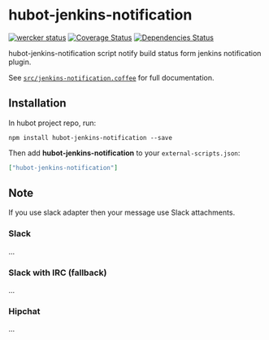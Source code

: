 # hubot-jenkins-notification
[![wercker status](https://app.wercker.com/status/add43f567e82d4d271dc36fb31c23c49/s/master "wercker status")](https://app.wercker.com/project/bykey/add43f567e82d4d271dc36fb31c23c49)
[![Coverage Status](http://img.shields.io/coveralls/1syo/hubot-jenkins-notification.svg?style=flat)](https://coveralls.io/r/1syo/hubot-jenkins-notification)
[![Dependencies Status](http://img.shields.io/david/1syo/hubot-jenkins-notification.svg?style=flat)](https://david-dm.org/1syo/hubot-jenkins-notification)

hubot-jenkins-notification script notify build status form jenkins notification plugin.

See [`src/jenkins-notification.coffee`](src/jenkins-notification.coffee) for full documentation.

## Installation

In hubot project repo, run:

`npm install hubot-jenkins-notification --save`

Then add **hubot-jenkins-notification** to your `external-scripts.json`:

```json
["hubot-jenkins-notification"]
```

## Note

If you use slack adapter then your message use Slack attachments.

### Slack

...

### Slack with IRC (fallback)

...

### Hipchat

...
